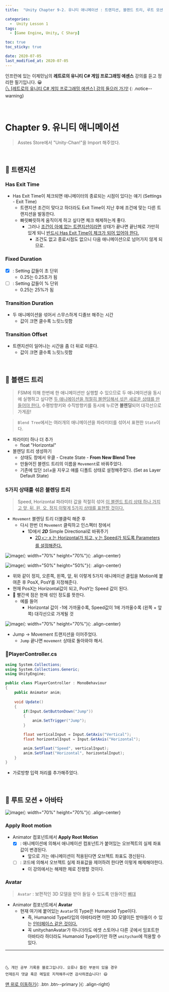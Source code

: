 ```yaml
---
title:  "Unity Chapter 9-2. 유니티 애니메이션 : 트랜지션, 블랜드 트리, 루트 모션, 아바타" 

categories:
  -  Unity Lesson 1 
tags:
  - [Game Engine, Unity, C Sharp]

toc: true
toc_sticky: true

date: 2020-07-05
last_modified_at: 2020-07-05
---
```


인프런에 있는 이제민님의 **레트로의 유니티 C# 게임 프로그래밍 에센스** 강의를 듣고 정리한 필기입니다. 😀  
[🌜 [레트로의 유니티 C# 게임 프로그래밍 에센스] 강의 들으러 가기!](https://www.inflearn.com/course/%EC%9C%A0%EB%8B%88%ED%8B%B0-%EA%B2%8C%EC%9E%84-%ED%94%84%EB%A1%9C%EA%B7%B8%EB%9E%98%EB%B0%8D-%EC%97%90%EC%84%BC%EC%8A%A4)
{: .notice--warning}

<br>

# Chapter 9. 유니티 애니메이션

> Asstes Store에서 "Unity-Chan!"을 Import 해주었다.

<br>

## 🔔 트랜지션

### Has Exit Time
- Has Exit Time이 체크되면 애니메이터의 종료되는 시점이 있다는 얘기 (Settings - Exit Time)
  - 트랜지션 조건이 맞다고 하더라도 Exit Time이 지난 후에 조건에 맞는 다른 트랜지션을 발동한다.
  - 빠릿빠릿하게 움직이게 하고 싶다면 체크 해제하는게 좋다.
    - 그러나 <u>조건이 아예 없는 트랜지션이라면</u> 상태가 끝나면 끝난체로 가만히 있게 되니 <u>반드시 Has Exit Time이 체크가 되어 있어야 한다.</u>
      - 조건도 없고 종료시점도 없으니 다음 애니메이션으로 넘어가지 않게 되므로.

### Fixed Duration
- [X] : Setting 값들이 초 단위
  - 0.25는 0.25초가 됨
- [ ] : Setting 값들이 % 단위
  - 0.25는 25%가 됨

### Transition Duration
- 두 애니메이션을 섞어서 스무스하게 디졸브 해주는 시간
  - 값이 크면 클수록 느릿느릿함

### Transition Offset
- 트랜지션이 일어나는 시간을 좀 더 뒤로 미룬다.
  - 값이 크면 클수록 느릿느릿함

<br>

## 🔔 블랜드 트리

> FSM에 의해 한번에 한 애니메이션만 실행할 수 있으므로 두 애니메이션을 동시에 실행하고 싶다면 <u>두 애니메이션을 적절히 블렌딩해서 섞은 새로운 상태를 만들어야 한다.</u> 수평방향키와 수직방향키를 동시에 누르면 **블렌딩**되어 대각선으로 가게끔!

> `Blend Tree`에서는 여러개의 애니메이션을 파라미터를 섞어서 표현한 `State`이다.

- 파라미터 하나 더 추가
  - float "Horizontal"
- 블렌딩 트리 생성하기
  - 상태도 창에서 우클 - Create State - **From New Blend Tree**
  - 만들어진 블렌드 트리의 이름을 `Movement`로 바꿔주었다.
  - 기존에 있던 `Idle`을 지우고 얘를 디폴트 상태로 설정해주었다. (Set as Layer Default State)


### 5가지 상태를 섞은 블렌딩 트리

> Speed, Horizontal 파라미터 값을 적절히 섞어 <u>이 블렌드 트리 상태 하나 가지고 앞, 뒤, 왼, 오, 정지 이렇게 5가지 상태를 표현할 것이다.</u>

- `Movement` 블렌딩 트리 더블클릭 해준 후
  - 다시 한번 더 `Movement` 클릭하고 인스펙터 창에서 
    - 1D에서 ***2D*** Simple Directional로 바꿔주기
      - <u>2D 👉 x 는 Horizontal가 되고, y 는 Speed가 되도록 Parameters를 설정해준다.</u>

![image](https://user-images.githubusercontent.com/42318591/86548981-3cc96100-bf79-11ea-8217-e4084f264be0.png){: width="70%" height="70%"}{: .align-center}

![image](https://user-images.githubusercontent.com/42318591/86549243-06d8ac80-bf7a-11ea-8406-650fa9c88ac7.png){: width="50%" height="50%"}{: .align-center}

- 위와 같이 정지, 오른쪽, 왼쪽, 앞, 뒤 이렇게 5가지 애니메이션 클립을 Motion에 붙여준 후 PosX, PosY를 지정해준다.
- 현재 PosX는 Horizontal값이 되고, PosY는 Speed 값이 된다. 
- 🔴 빨간색 점은 현재 섞인 정도를 뜻한다.
  - 예를 들어
    - Horizontal 값이 -1에 가까울수록, Speed값이 1에 가까울수록 (왼쪽 + 앞쪽) 대각선으로 가게될 것


![image](https://user-images.githubusercontent.com/42318591/86549027-67b3b500-bf79-11ea-8d23-422ae8f2a86f.png){: width="70%" height="70%"}{: .align-center}

- Jump -> Movement 트랜지션을 이어주었다.
  - `Jump` 끝나면 `movement` 상태로 돌아와야 해서.

### 📜PlayerController.cs

```c#
using System.Collections;
using System.Collections.Generic;
using UnityEngine;

public class PlayerController : MonoBehaviour
{
    public Animator anim;
    
    void Update()
    {
        if(Input.GetButtonDown("Jump"))
        {
            anim.SetTrigger("Jump");
        }

        float verticalInput = Input.GetAxis("Vertical");
        float horizontalInput = Input.GetAxis("Horizontal");

        anim.SetFloat("Speed", verticalInput);
        anim.SetFloat("Horizontal", horizontalInput);
    }
}
```

- 가로방향 입력 처리를 추가해주었다.

<br>

## 🔔 루트 모션 + 아바타

![image](https://user-images.githubusercontent.com/42318591/86550343-1279a280-bf7d-11ea-9933-45bef01f8377.png){: width="70%" height="70%"}{: .align-center}

### Apply Root motion 

- Animator 컴포넌트에서 **Apply Root Motion**
  - [X] : 애니메이션에 의해서 애니메이션 컴포넌트가 붙어있는 오브젝트의 실제 좌표값이 변경된다.
    - 앞으로 가는 애니메이션이 적용된다면 오브젝트 좌표도 갱신된다.
  - [ ] : 코드에 의해서 오브젝트 실제 좌표값을 제어하려 한다면 이렇게 해제해야한다.
    - 이 강의에서는 해제한 채로 진행할 것이다.

### Avatar

> `Avatar` : 보편적인 3D 모델을 받아 들일 수 있도록 만들어진 <u>뼈대</u> 

- Animator 컴포넌트에서 **Avatar**
  - 현재 여기에 붙어있는 `Avatar`의 Type은 Humanoid Type이다.
    - 즉, Humanoid Type타입의 아바타라면 어떤 3D 모델이든 받아들이 수 있는 <u>인터페이스 같은 것이다.</u> 
    - 꼭 unitychanAvatar가 아니더라도 에셋 스토어나 다른 곳에서 임포트한 아바타라 하더라도 Humanoid Type이기만 하면 `unitychan`에 적용할 수 있다.

***
<br>

    🌜 개인 공부 기록용 블로그입니다. 오류나 틀린 부분이 있을 경우 
    언제든지 댓글 혹은 메일로 지적해주시면 감사하겠습니다! 😄

[맨 위로 이동하기](#){: .btn .btn--primary }{: .align-right}

<br>